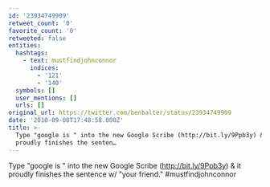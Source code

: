 ```yaml
---
id: '23934749909'
retweet_count: '0'
favorite_count: '0'
retweeted: false
entities:
  hashtags:
    - text: mustfindjohnconnor
      indices:
        - '121'
        - '140'
  symbols: []
  user_mentions: []
  urls: []
original_url: https://twitter.com/benbalter/status/23934749909
date: '2010-09-08T17:48:58.000Z'
title: >-
  Type "google is " into the new Google Scribe (http://bit.ly/9Ppb3y) & it
  proudly finishes the senten…
---
```


Type "google is " into the new Google Scribe (http://bit.ly/9Ppb3y) & it proudly finishes the sentence w/ "your friend." #mustfindjohnconnor